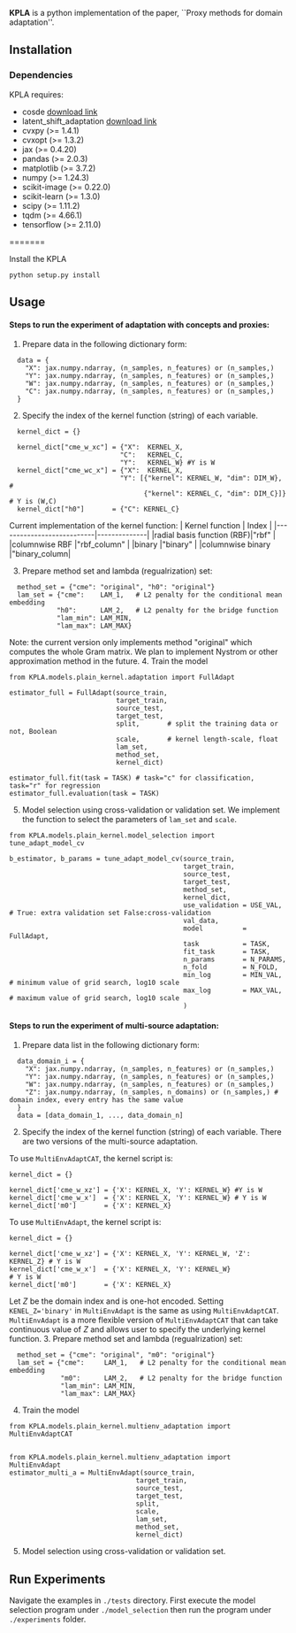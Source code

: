 

**KPLA** is a python implementation of the paper, ``Proxy methods for domain adaptation''. 


## Installation
### Dependencies
KPLA requires:

- cosde [download link](https://github.com/tsai-kailin/ConditionalOSDE)
- latent_shift_adaptation [download link](https://github.com/google-research/google-research/tree/master/latent_shift_adaptation/latent_shift_adaptation)
- cvxpy (>= 1.4.1)
- cvxopt (>= 1.3.2)
- jax (>= 0.4.20)
- pandas (>= 2.0.3)
- matplotlib (>= 3.7.2)
- numpy (>= 1.24.3)
- scikit-image (>= 0.22.0)
- scikit-learn (>= 1.3.0)
- scipy (>= 1.11.2)
- tqdm (>= 4.66.1)
- tensorflow (>= 2.11.0)      


=======


Install the KPLA
```
python setup.py install
```


## Usage
#### Steps to run the experiment of adaptation with concepts and proxies:
1. Prepare data in the following dictionary form:
```
  data = {
    "X": jax.numpy.ndarray, (n_samples, n_features) or (n_samples,)
    "Y": jax.numpy.ndarray, (n_samples, n_features) or (n_samples,)
    "W": jax.numpy.ndarray, (n_samples, n_features) or (n_samples,)
    "C": jax.numpy.ndarray, (n_samples, n_features) or (n_samples,)
  }
```
2. Specify the index of the kernel function (string) of each variable.  
```
  kernel_dict = {}

  kernel_dict["cme_w_xc"] = {"X":  KERNEL_X,
                            "C":   KERNEL_C,
                            "Y":   KERNEL_W} #Y is W
  kernel_dict["cme_wc_x"] = {"X":  KERNEL_X,
                            "Y": [{"kernel": KERNEL_W, "dim": DIM_W},            # 
                                  {"kernel": KERNEL_C, "dim": DIM_C}]} # Y is (W,C)
  kernel_dict["h0"]       = {"C": KERNEL_C}
```
Current implementation of the kernel function:
| Kernel function           | Index        | 
|---------------------------|--------------|
|radial basis function (RBF)|"rbf"         | 
|columnwise RBF             |"rbf_column"  |
|binary                     |"binary"      |
|columnwise binary          |"binary_column|

3. Prepare method set and lambda (regualrization) set:
```
  method_set = {"cme": "original", "h0": "original"}
  lam_set = {"cme":    LAM_1,   # L2 penalty for the conditional mean embedding
            "h0":      LAM_2,   # L2 penalty for the bridge function
            "lam_min": LAM_MIN, 
            "lam_max": LAM_MAX}
```
Note: the current version only implements method "original" which computes the whole Gram matrix. We plan to implement Nystrom or other approximation method in the future.
4.  Train the model
```
from KPLA.models.plain_kernel.adaptation import FullAdapt

estimator_full = FullAdapt(source_train,
                           target_train,
                           source_test,
                           target_test,
                           split,       # split the training data or not, Boolean
                           scale,       # kernel length-scale, float
                           lam_set,
                           method_set,
                           kernel_dict)

estimator_full.fit(task = TASK) # task="c" for classification, task="r" for regression
estimator_full.evaluation(task = TASK)
```
5. Model selection using cross-validation or validation set.
We implement the function to select the parameters of `lam_set` and `scale`.
```
from KPLA.models.plain_kernel.model_selection import tune_adapt_model_cv

b_estimator, b_params = tune_adapt_model_cv(source_train,
                                            target_train,
                                            source_test,
                                            target_test,
                                            method_set,
                                            kernel_dict,
                                            use_validation = USE_VAL, # True: extra validation set False:cross-validation 
                                            val_data,       
                                            model          = FullAdapt,          
                                            task           = TASK,
                                            fit_task       = TASK,
                                            n_params       = N_PARAMS, 
                                            n_fold         = N_FOLD,
                                            min_log        = MIN_VAL, # minimum value of grid search, log10 scale
                                            max_log        = MAX_VAL, # maximum value of grid search, log10 scale
                                            )
```

#### Steps to run the experiment of multi-source adaptation:
1.  Prepare data list in the following dictionary form:
```
  data_domain_i = {
    "X": jax.numpy.ndarray, (n_samples, n_features) or (n_samples,)
    "Y": jax.numpy.ndarray, (n_samples, n_features) or (n_samples,)
    "W": jax.numpy.ndarray, (n_samples, n_features) or (n_samples,)
    "Z": jax.numpy.ndarray, (n_samples, n_domains) or (n_samples,) # domain index, every entry has the same value
  }
  data = [data_domain_1, ..., data_domain_n]
```
2. Specify the index of the kernel function (string) of each variable. There are two versions of the multi-source adaptation. 


To use `MultiEnvAdaptCAT`, the kernel script is:
```
kernel_dict = {}

kernel_dict['cme_w_xz'] = {'X': KERNEL_X, 'Y': KERNEL_W} #Y is W
kernel_dict['cme_w_x']  = {'X': KERNEL_X, 'Y': KERNEL_W} # Y is W
kernel_dict['m0']       = {'X': KERNEL_X}

```

To use `MultiEnvAdapt`, the kernel script is:
```
kernel_dict = {}

kernel_dict['cme_w_xz'] = {'X': KERNEL_X, 'Y': KERNEL_W, 'Z': KERNEL_Z} # Y is W
kernel_dict['cme_w_x']  = {'X': KERNEL_X, 'Y': KERNEL_W}                # Y is W
kernel_dict['m0']       = {'X': KERNEL_X}
```
Let $Z$ be the domain index and is one-hot encoded. Setting `KENEL_Z='binary'` in `MultiEnvAdapt` is the same as using `MultiEnvAdaptCAT`. `MultiEnvAdapt` is a more flexible version of `MultiEnvAdaptCAT` that can take continuous value of $Z$ and allows user to specify the underlying kernel function. 
3. Prepare method set and lambda (regualrization) set:
```
  method_set = {"cme": "original", "m0": "original"}
  lam_set = {"cme":     LAM_1,   # L2 penalty for the conditional mean embedding
             "m0":      LAM_2,   # L2 penalty for the bridge function
             "lam_min": LAM_MIN, 
             "lam_max": LAM_MAX}
```
4. Train the model
```
from KPLA.models.plain_kernel.multienv_adaptation import  MultiEnvAdaptCAT


```

```
from KPLA.models.plain_kernel.multienv_adaptation import  MultiEnvAdapt
estimator_multi_a = MultiEnvAdapt(source_train,
                                target_train,
                                source_test,
                                target_test,
                                split,
                                scale,
                                lam_set,
                                method_set,
                                kernel_dict)
```
5. Model selection using cross-validation or validation set.



## Run Experiments
Navigate the examples in `./tests` directory. 
First execute the model selection program under `./model_selection` then run the program under `./experiments` folder.





